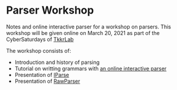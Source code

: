 # Parser Workshop
Notes and online interactive parser for a workshop on parsers.
This workshop will be given online on March 20, 2021 as part of the CyberSaturdays of
[TkkrLab](https://tkkrlab.nl/)

The workshop consists of:
* Introduction and history of parsing
* Tutorial on writting grammars with [an online interactive parser](https://fransfaase.github.io/ParserWorkshop/Online_inter_parser.html)
* Presentation of [IParse](https://github.com/FransFaase/IParse)
* Presentation of [RawParser](https://github.com/FransFaase/RawParser)
